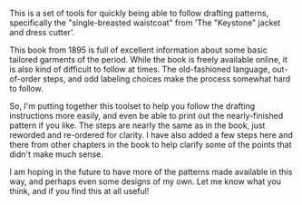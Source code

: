 This is a set of tools for quickly being able to follow drafting patterns, specifically the "single-breasted waistcoat" from 'The "Keystone" jacket and dress cutter'. 

This book from 1895 is full of excellent information about some basic tailored garments of the period. While the book is freely available online, it is also kind of difficult to follow at times. 
The old-fashioned language, out-of-order steps, and odd labeling choices make the process somewhat hard to follow. 

So, I'm putting together this toolset to help you follow the drafting instructions more easily, and even be able to print out the nearly-finished pattern if you like. The steps are nearly the same as in the book, just reworded and re-ordered for clarity.
I have also added a few steps here and there from other chapters in the book to help clarify some of the points that didn't make much sense.

I am hoping in the future to have more of the patterns made available in this way, and perhaps even some designs of my own. Let me know what you think, and if you find this at all useful!
